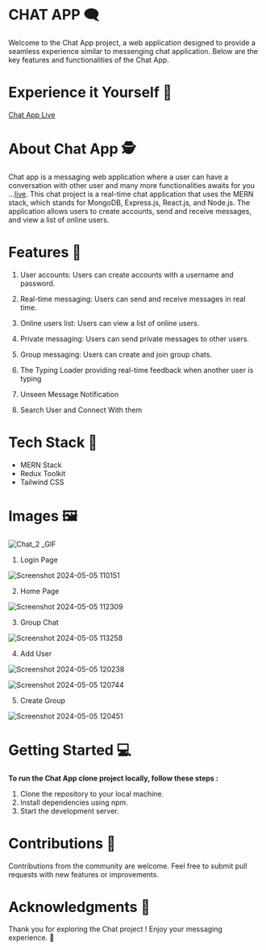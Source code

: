 # CHAT APP 🗨️

Welcome to the Chat App project, a web application designed to provide a seamless experience similar to messenging chat application. Below are the key features and functionalities of the Chat App.

# Experience it Yourself 🔗

[Chat App Live](https://arya-chat-mern.netlify.app/)

# About Chat App 🕵️

Chat app is a messaging web application where a user can have a conversation with other user and many more functionalities awaits for you ...[live](https://arya-chat-mern.netlify.app/). This chat project is a real-time chat application that uses the MERN stack, which stands for MongoDB, Express.js, React.js, and Node.js. The application allows users to create accounts, send and receive messages, and view a list of online users.

# Features 🤖

1. User accounts: Users can create accounts with a username and password.

2. Real-time messaging: Users can send and receive messages in real time.

3. Online users list: Users can view a list of online users.

4. Private messaging: Users can send private messages to other users.

5. Group messaging: Users can create and join group chats.

6. The Typing Loader providing real-time feedback when another user is typing

7. Unseen Message Notification

8. Search User and Connect With them

# Tech Stack 🎨

- MERN Stack
- Redux Toolkit
- Tailwind CSS

# Images 🖼️

![Chat_2 _GIF](https://github.com/Arya-Kishan/MERN_CHAT_CLIENT/assets/133795523/03c02308-f21b-4811-a631-3831a4d992bf)

1. Login Page

![Screenshot 2024-05-05 110151](https://github.com/Arya-Kishan/MERN_CHAT_CLIENT/assets/133795523/ce59dbc7-898a-47df-b155-81ee2f8ca887)

2. Home Page

![Screenshot 2024-05-05 112309](https://github.com/Arya-Kishan/MERN_CHAT_CLIENT/assets/133795523/ceaf80e4-f656-48c3-bfff-b9d4695f68ee)

3. Group Chat

![Screenshot 2024-05-05 113258](https://github.com/Arya-Kishan/MERN_CHAT_CLIENT/assets/133795523/fb3eb7c2-4210-452a-9f48-97d7077fe263)

4. Add User

![Screenshot 2024-05-05 120238](https://github.com/Arya-Kishan/MERN_CHAT_CLIENT/assets/133795523/a30a4d32-9180-46ca-8fdb-1c3da7a56b70)

![Screenshot 2024-05-05 120744](https://github.com/Arya-Kishan/MERN_CHAT_CLIENT/assets/133795523/6bc2ef14-eb2e-49d0-93dc-cdea4cbf3287)

5. Create Group

![Screenshot 2024-05-05 120451](https://github.com/Arya-Kishan/MERN_CHAT_CLIENT/assets/133795523/2029f3d9-f1f0-49cb-8c92-5b7e6bbbd644)



# Getting Started 💻

**To run the Chat App clone project locally, follow these steps :**

1. Clone the repository to your local machine.
2. Install dependencies using npm.
3. Start the development server.

# Contributions 🤝

Contributions from the community are welcome. Feel free to submit pull requests with new features or improvements.

# Acknowledgments 🙏

Thank you for exploring the Chat project ! Enjoy your messaging experience. 💬
